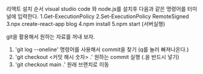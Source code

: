 리액트 설치 순서 visual studio code 와 node.js를 설치후 다음과 같은 명령어를 터미널에 입력한다.
1.Get-ExecutionPolicy 
2.Set-ExecutionPolicy RemoteSigned
3.npx create-react-app blog
4.npm install
5.npm start (서버실행)


git을 활용해서 원하는 자료를 꺼내 보자.

1. 'git log --oneline' 명령어를 사용해서 commit을 찾기 (q를 눌러 빠져나온다.)
2. 'git checkout <커밋 해시 숫자> .' 원하는 commit 실행 (.을 반드시 넣기)
3. 'git checkout main .' 원래 브랜치로 이동
